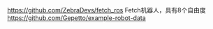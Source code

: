 https://github.com/ZebraDevs/fetch_ros Fetch机器人，具有8个自由度
https://github.com/Gepetto/example-robot-data

